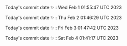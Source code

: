 Today's commit date ✨ : Wed Feb 1 01:55:47 UTC 2023 

Today's commit date ✨ : Thu Feb 2 01:46:29 UTC 2023 

Today's commit date ✨ : Fri Feb 3 01:47:42 UTC 2023 

Today's commit date ✨ : Sat Feb 4 01:41:17 UTC 2023 

